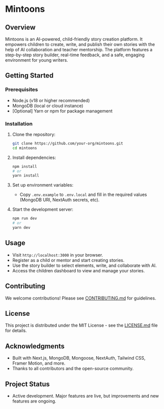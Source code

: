 # Mintoons

## Overview

Mintoons is an AI-powered, child-friendly story creation platform. It empowers children to create, write, and publish their own stories with the help of AI collaboration and teacher mentorship. The platform features a step-by-step story builder, real-time feedback, and a safe, engaging environment for young writers.

## Getting Started

### Prerequisites

- Node.js (v18 or higher recommended)
- MongoDB (local or cloud instance)
- [Optional] Yarn or npm for package management

### Installation

1. Clone the repository:

   ```bash
   git clone https://github.com/your-org/mintoons.git
   cd mintoons
   ```

2. Install dependencies:

   ```bash
   npm install
   # or
   yarn install
   ```

3. Set up environment variables:
   - Copy `.env.example` to `.env.local` and fill in the required values (MongoDB URI, NextAuth secrets, etc).

4. Start the development server:

   ```bash
   npm run dev
   # or
   yarn dev
   ```

## Usage

- Visit `http://localhost:3000` in your browser.
- Register as a child or mentor and start creating stories.
- Use the story builder to select elements, write, and collaborate with AI.
- Access the children dashboard to view and manage your stories.

## Contributing

We welcome contributions! Please see [CONTRIBUTING.md](link-to-contributing-guide) for guidelines.

## License

This project is distributed under the MIT License - see the [LICENSE.md](link-to-license) file for details.

## Acknowledgments

- Built with Next.js, MongoDB, Mongoose, NextAuth, Tailwind CSS, Framer Motion, and more.
- Thanks to all contributors and the open-source community.

## Project Status

- Active development. Major features are live, but improvements and new features are ongoing.
